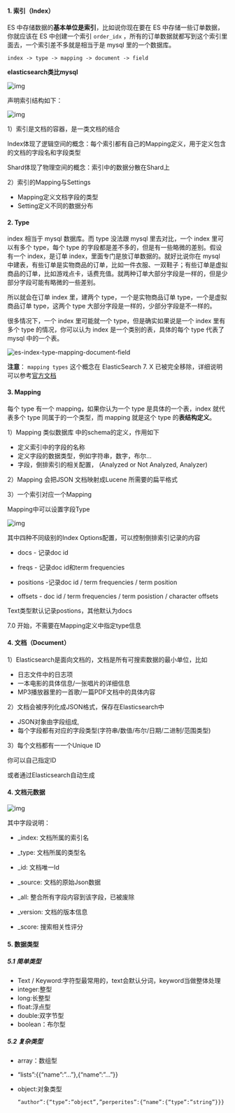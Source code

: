 #### 1. 索引（Index）

ES 中存储数据的**基本单位是索引**，比如说你现在要在 ES 中存储一些订单数据，你就应该在 ES 中创建一个索引 `order_idx` ，所有的订单数据就都写到这个索引里面去，一个索引差不多就是相当于是 mysql 里的一个数据库。

```
index -> type -> mapping -> document -> field
```



**elasticsearch类比mysql**

![img](http://pcc.huitogo.club/d0528357010d8b1bb37ab69d10f53a2b)



声明索引结构如下：

![img](http://pcc.huitogo.club/5ae3feda1a337446feb8c3c3d293c740)

1）索引是文档的容器，是一类文档的结合

Index体现了逻辑空间的概念：每个索引都有自己的Mapping定义，用于定义包含的文档的字段名和字段类型

Shard体现了物理空间的概念：索引中的数据分散在Shard上



2）索引的Mapping与Settings

- Mapping定义文档字段的类型
- Setting定义不同的数据分布



#### 2. Type

index 相当于 mysql 数据库。而 type 没法跟 mysql 里去对比，一个 index 里可以有多个 type，每个 type 的字段都是差不多的，但是有一些略微的差别。假设有一个 index，是订单 index，里面专门是放订单数据的。就好比说你在 mysql 中建表，有些订单是实物商品的订单，比如一件衣服、一双鞋子；有些订单是虚拟商品的订单，比如游戏点卡，话费充值。就两种订单大部分字段是一样的，但是少部分字段可能有略微的一些差别。

所以就会在订单 index 里，建两个 type，一个是实物商品订单 type，一个是虚拟商品订单 type，这两个 type 大部分字段是一样的，少部分字段是不一样的。

很多情况下，一个 index 里可能就一个 type，但是确实如果说是一个 index 里有多个 type 的情况，你可以认为 index 是一个类别的表，具体的每个 type 代表了 mysql 中的一个表。

![es-index-type-mapping-document-field](https://doocs.gitee.io/advanced-java/docs/high-concurrency/images/es-index-type-mapping-document-field.png)



**注意**： `mapping types` 这个概念在 ElasticSearch 7. X 已被完全移除，详细说明可以参考[官方文档](https://github.com/elastic/elasticsearch/blob/6.5/docs/reference/mapping/removal_of_types.asciidoc)



#### 3.  Mapping

每个 type 有一个 mapping，如果你认为一个 type 是具体的一个表，index 就代表多个 type 同属于的一个类型，而 mapping 就是这个 type 的**表结构定义**。



1）Mapping 类似数据库 中的schema的定义，作用如下

- 定义索引中的字段的名称
- 定义字段的数据类型，例如字符串，数字，布尔...
- 字段，倒排索引的相关配置， (Analyzed or Not Analyzed, Analyzer)



2）Mapping 会把JSON 文档映射成Lucene 所需要的扁平格式



3）一个索引对应一个Mapping

Mapping中可以设置字段Type

![img](http://pcc.huitogo.club/1496bf1e76f954e686dcffa2acf683d1)



其中四种不同级别的Index Options配置，可以控制倒排索引记录的内容

-  docs - 记录doc id

-  freqs - 记录doc id和term frequencies

-  positions -记录doc id / term frequencies / term position

-  offsets - doc id / term frequencies / term posistion / character offsets

  

Text类型默认记录postions，其他默认为docs

7.0 开始，不需要在Mapping定义中指定type信息



#### 4. 文档（Document）

1）Elasticsearch是面向文档的，文档是所有可搜索数据的最小单位，比如

- 日志文件中的日志项
- 一本电影的具体信息/一张唱片的详细信息
- MP3播放器里的一首歌/一篇PDF文档中的具体内容



2）文档会被序列化成JSON格式，保存在Elasticsearch中

- JSON对象由字段组成,
- 每个字段都有对应的字段类型(字符串/数值/布尔/日期/二进制/范围类型)



3）每个文档都有一一个Unique ID

你可以自己指定ID

或者通过Elasticsearch自动生成



#### 4. 文档元数据

![img](http://pcc.huitogo.club/7d238d48a0155ff3bb81c0aa4c8e8d86)



其中字段说明：

- _index: 文档所属的索引名

- _type: 文档所属的类型名

- _id: 文档唯一Id

- _source: 文档的原始Json数据

- _all: 整合所有字段内容到该字段，已被废除

- _version: 文档的版本信息

- _score: 搜索相关性评分



#### 5. 数据类型

##### 5.1 简单类型

- Text / Keyword:字符型最常用的，text会默认分词，keyword当做整体处理
- integer:整型
- long:长整型
- float:浮点型
- double:双字节型
- boolean：布尔型



##### 5.2 复杂类型

- array：数组型

- “lists”:{{“name”:”…”},{“name”:”…”}}

- object:对象类型

  ```
  “author”:{“type”:”object”,”perperites”:{“name”:{“type”:”string”}}}
  ```

  











